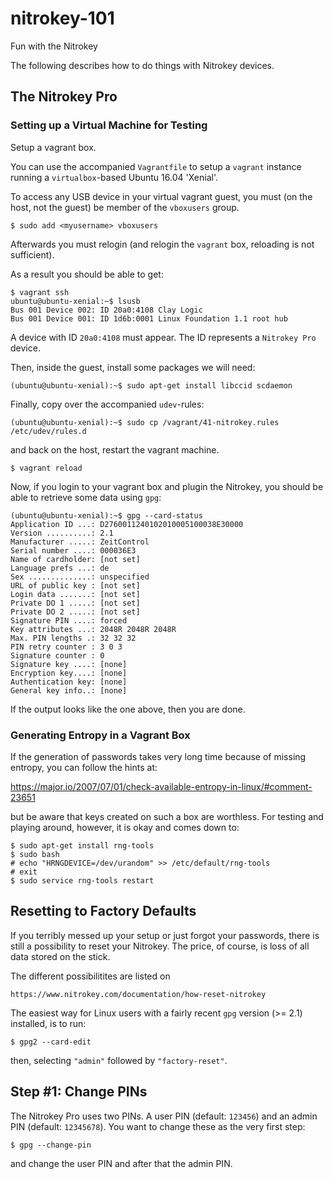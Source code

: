# nitrokey-101

Fun with the Nitrokey

The following describes how to do things with Nitrokey devices.


## The Nitrokey Pro


### Setting up a Virtual Machine for Testing

Setup a vagrant box.

You can use the accompanied ``Vagrantfile`` to setup a `vagrant` instance
running a `virtualbox`-based Ubuntu 16.04 'Xenial'.

To access any USB device in your virtual vagrant guest, you must (on the host,
not the guest) be member of the `vboxusers` group.

    $ sudo add <myusername> vboxusers

Afterwards you must relogin (and relogin the `vagrant` box, reloading is not
sufficient).

As a result you should be able to get:

    $ vagrant ssh
    ubuntu@ubuntu-xenial:~$ lsusb
    Bus 001 Device 002: ID 20a0:4108 Clay Logic
    Bus 001 Device 001: ID 1d6b:0001 Linux Foundation 1.1 root hub

A device with ID ``20a0:4108`` must appear. The ID represents a `Nitrokey Pro`
device.

Then, inside the guest, install some packages we will need:

    (ubuntu@ubuntu-xenial):~$ sudo apt-get install libccid scdaemon

Finally, copy over the accompanied `udev`-rules:

    (ubuntu@ubuntu-xenial):~$ sudo cp /vagrant/41-nitrokey.rules /etc/udev/rules.d

and back on the host, restart the vagrant machine.

    $ vagrant reload

Now, if you login to your vagrant box and plugin the Nitrokey, you should be
able to retrieve some data using `gpg`:

    (ubuntu@ubuntu-xenial):~$ gpg --card-status
    Application ID ...: D2760011240102010005100038E30000
    Version ..........: 2.1
    Manufacturer .....: ZeitControl
    Serial number ....: 000036E3
    Name of cardholder: [not set]
    Language prefs ...: de
    Sex ..............: unspecified
    URL of public key : [not set]
    Login data .......: [not set]
    Private DO 1 .....: [not set]
    Private DO 2 .....: [not set]
    Signature PIN ....: forced
    Key attributes ...: 2048R 2048R 2048R
    Max. PIN lengths .: 32 32 32
    PIN retry counter : 3 0 3
    Signature counter : 0
    Signature key ....: [none]
    Encryption key....: [none]
    Authentication key: [none]
    General key info..: [none]

If the output looks like the one above, then you are done.


### Generating Entropy in a Vagrant Box

If the generation of passwords takes very long time because of missing entropy,
you can follow the hints at:

  https://major.io/2007/07/01/check-available-entropy-in-linux/#comment-23651

but be aware that keys created on such a box are worthless. For testing and
playing around, however, it is okay and comes down to:

    $ sudo apt-get install rng-tools
    $ sudo bash
    # echo "HRNGDEVICE=/dev/urandom" >> /etc/default/rng-tools
    # exit
    $ sudo service rng-tools restart


## Resetting to Factory Defaults

If you terribly messed up your setup or just forgot your passwords, there is
still a possibility to reset your Nitrokey. The price, of course, is loss of
all data stored on the stick.

The different possibilitites are listed on

    https://www.nitrokey.com/documentation/how-reset-nitrokey

The easiest way for Linux users with a fairly recent `gpg` version (>= 2.1)
installed, is to run:

    $ gpg2 --card-edit

then, selecting ``"admin"`` followed by ``"factory-reset"``.


## Step #1: Change PINs

The Nitrokey Pro uses two PINs. A user PIN (default: `123456`) and an admin PIN
(default: `12345678`). You want to change these as the very first step:

    $ gpg --change-pin

and change the user PIN and after that the admin PIN.
